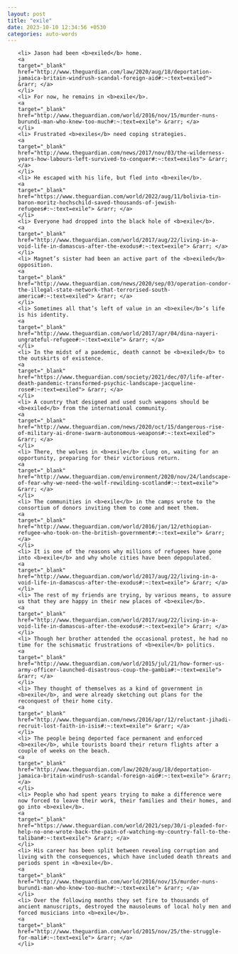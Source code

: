 ```yaml
---
layout: post
title: "exile"
date: 2023-10-10 12:34:56 +0530
categories: auto-words
---
```

<ol>

    <li> Jason had been <b>exiled</b> home.
    <a 
    target="_blank" 
    href="http://www.theguardian.com/law/2020/aug/18/deportation-jamaica-britain-windrush-scandal-foreign-aid#:~:text=exiled"> &rarr; </a>
    </li>
    <li> For now, he remains in <b>exile</b>.
    <a 
    target="_blank" 
    href="http://www.theguardian.com/world/2016/nov/15/murder-nuns-burundi-man-who-knew-too-much#:~:text=exile"> &rarr; </a>
    </li>
    <li> Frustrated <b>exiles</b> need coping strategies.
    <a 
    target="_blank" 
    href="http://www.theguardian.com/news/2017/nov/03/the-wilderness-years-how-labours-left-survived-to-conquer#:~:text=exiles"> &rarr; </a>
    </li>
    <li> He escaped with his life, but fled into <b>exile</b>.
    <a 
    target="_blank" 
    href="https://www.theguardian.com/world/2022/aug/11/bolivia-tin-baron-moritz-hochschild-saved-thousands-of-jewish-refugees#:~:text=exile"> &rarr; </a>
    </li>
    <li> Everyone had dropped into the black hole of <b>exile</b>.
    <a 
    target="_blank" 
    href="http://www.theguardian.com/world/2017/aug/22/living-in-a-void-life-in-damascus-after-the-exodus#:~:text=exile"> &rarr; </a>
    </li>
    <li> Magnet’s sister had been an active part of the <b>exiled</b> opposition.
    <a 
    target="_blank" 
    href="http://www.theguardian.com/news/2020/sep/03/operation-condor-the-illegal-state-network-that-terrorised-south-america#:~:text=exiled"> &rarr; </a>
    </li>
    <li> Sometimes all that’s left of value in an <b>exile</b>’s life is his identity.
    <a 
    target="_blank" 
    href="http://www.theguardian.com/world/2017/apr/04/dina-nayeri-ungrateful-refugee#:~:text=exile"> &rarr; </a>
    </li>
    <li> In the midst of a pandemic, death cannot be <b>exiled</b> to the outskirts of existence.
    <a 
    target="_blank" 
    href="https://www.theguardian.com/society/2021/dec/07/life-after-death-pandemic-transformed-psychic-landscape-jacqueline-rose#:~:text=exiled"> &rarr; </a>
    </li>
    <li> A country that designed and used such weapons should be <b>exiled</b> from the international community.
    <a 
    target="_blank" 
    href="http://www.theguardian.com/news/2020/oct/15/dangerous-rise-of-military-ai-drone-swarm-autonomous-weapons#:~:text=exiled"> &rarr; </a>
    </li>
    <li> There, the wolves in <b>exile</b> clung on, waiting for an opportunity, preparing for their victorious return.
    <a 
    target="_blank" 
    href="http://www.theguardian.com/environment/2020/nov/24/landscape-of-fear-why-we-need-the-wolf-rewilding-scotland#:~:text=exile"> &rarr; </a>
    </li>
    <li> The communities in <b>exile</b> in the camps wrote to the consortium of donors inviting them to come and meet them.
    <a 
    target="_blank" 
    href="http://www.theguardian.com/world/2016/jan/12/ethiopian-refugee-who-took-on-the-british-government#:~:text=exile"> &rarr; </a>
    </li>
    <li> It is one of the reasons why millions of refugees have gone into <b>exile</b> and why whole cities have been depopulated.
    <a 
    target="_blank" 
    href="http://www.theguardian.com/world/2017/aug/22/living-in-a-void-life-in-damascus-after-the-exodus#:~:text=exile"> &rarr; </a>
    </li>
    <li> The rest of my friends are trying, by various means, to assure us that they are happy in their new places of <b>exile</b>.
    <a 
    target="_blank" 
    href="http://www.theguardian.com/world/2017/aug/22/living-in-a-void-life-in-damascus-after-the-exodus#:~:text=exile"> &rarr; </a>
    </li>
    <li> Though her brother attended the occasional protest, he had no time for the schismatic frustrations of <b>exile</b> politics.
    <a 
    target="_blank" 
    href="http://www.theguardian.com/world/2015/jul/21/how-former-us-army-officer-launched-disastrous-coup-the-gambia#:~:text=exile"> &rarr; </a>
    </li>
    <li> They thought of themselves as a kind of government in <b>exile</b>, and were already sketching out plans for the reconquest of their home city.
    <a 
    target="_blank" 
    href="http://www.theguardian.com/news/2016/apr/12/reluctant-jihadi-recruit-lost-faith-in-isis#:~:text=exile"> &rarr; </a>
    </li>
    <li> The people being deported face permanent and enforced <b>exile</b>, while tourists board their return flights after a couple of weeks on the beach.
    <a 
    target="_blank" 
    href="http://www.theguardian.com/law/2020/aug/18/deportation-jamaica-britain-windrush-scandal-foreign-aid#:~:text=exile"> &rarr; </a>
    </li>
    <li> People who had spent years trying to make a difference were now forced to leave their work, their families and their homes, and go into <b>exile</b>.
    <a 
    target="_blank" 
    href="https://www.theguardian.com/world/2021/sep/30/i-pleaded-for-help-no-one-wrote-back-the-pain-of-watching-my-country-fall-to-the-taliban#:~:text=exile"> &rarr; </a>
    </li>
    <li> His career has been split between revealing corruption and living with the consequences, which have included death threats and periods spent in <b>exile</b>.
    <a 
    target="_blank" 
    href="http://www.theguardian.com/world/2016/nov/15/murder-nuns-burundi-man-who-knew-too-much#:~:text=exile"> &rarr; </a>
    </li>
    <li> Over the following months they set fire to thousands of ancient manuscripts, destroyed the mausoleums of local holy men and forced musicians into <b>exile</b>.
    <a 
    target="_blank" 
    href="http://www.theguardian.com/world/2015/nov/25/the-struggle-for-mali#:~:text=exile"> &rarr; </a>
    </li>